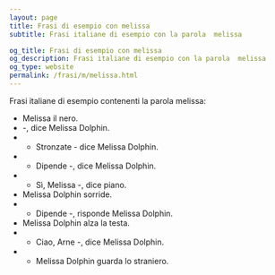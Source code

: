 ```yaml
---
layout: page
title: Frasi di esempio con melissa 
subtitle: Frasi italiane di esempio con la parola  melissa

og_title: Frasi di esempio con melissa 
og_description: Frasi italiane di esempio con la parola  melissa
og_type: website
permalink: /frasi/m/melissa.html
---
```


Frasi italiane di esempio contenenti la parola melissa:


- Melissa il nero.
- -, dice Melissa Dolphin.
- - Stronzate - dice Melissa Dolphin.
- - Dipende -, dice Melissa Dolphin.
- - Sì, Melissa -, dice piano.
- Melissa Dolphin sorride.
- - Dipende -, risponde Melissa Dolphin.
- Melissa Dolphin alza la testa.
- - Ciao, Arne -, dice Melissa Dolphin.
- - Melissa Dolphin guarda lo straniero.
